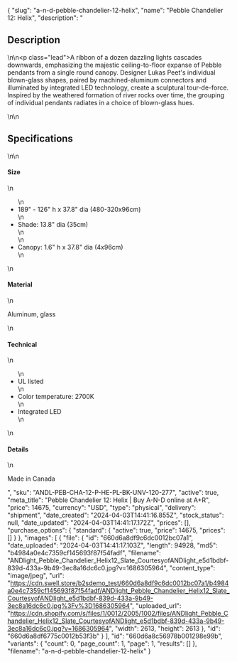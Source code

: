 {
  "slug": "a-n-d-pebble-chandelier-12-helix",
  "name": "Pebble Chandelier 12: Helix",
  "description": "<h2>Description</h2>\n<!-- split -->\n<p class=\"lead\">A ribbon of a dozen dazzling lights cascades downwards, emphasizing the majestic ceiling-to-floor expanse of Pebble pendants from a single round canopy. Designer Lukas Peet's individual blown-glass shapes, paired by machined-aluminum connectors and illuminated by integrated LED technology, create a sculptural tour-de-force. Inspired by the weathered formation of river rocks over time, the grouping of individual pendants radiates in a choice of blown-glass hues.</p>\n<!-- split -->\n<h2>Specifications</h2>\n<!-- split -->\n<h4>Size</h4>\n<ul>\n<li>189\" - 126\" h x 37.8\" dia (480-320x96cm)</li>\n<li>Shade: 13.8\" dia (35cm)<br>\n</li>\n<li>Canopy: 1.6\" h x 37.8\" dia (4x96cm)</li>\n</ul>\n<h4>Material</h4>\n<p>Aluminum, glass</p>\n<h4>Technical</h4>\n<ul>\n<li>UL listed</li>\n<li>Color temperature: 2700K</li>\n<li>Integrated LED</li>\n</ul>\n<h4>Details</h4>\n<p>Made in Canada</p>",
  "sku": "ANDL-PEB-CHA-12-P-HE-PL-BK-UNV-120-277",
  "active": true,
  "meta_title": "Pebble Chandelier 12: Helix | Buy A-N-D online at A+R",
  "price": 14675,
  "currency": "USD",
  "type": "physical",
  "delivery": "shipment",
  "date_created": "2024-04-03T14:41:16.855Z",
  "stock_status": null,
  "date_updated": "2024-04-03T14:41:17.172Z",
  "prices": [],
  "purchase_options": {
    "standard": {
      "active": true,
      "price": 14675,
      "prices": []
    }
  },
  "images": [
    {
      "file": {
        "id": "660d6a8df9c6dc0012bc07a1",
        "date_uploaded": "2024-04-03T14:41:17.103Z",
        "length": 94928,
        "md5": "b4984a0e4c7359cf145693f87f54fadf",
        "filename": "ANDlight_Pebble_Chandelier_Helix12_Slate_CourtesyofANDlight_e5d1bdbf-839d-433a-9b49-3ec8a16dc6c0.jpg?v=1686305964",
        "content_type": "image/jpeg",
        "url": "https://cdn.swell.store/b2sdemo_test/660d6a8df9c6dc0012bc07a1/b4984a0e4c7359cf145693f87f54fadf/ANDlight_Pebble_Chandelier_Helix12_Slate_CourtesyofANDlight_e5d1bdbf-839d-433a-9b49-3ec8a16dc6c0.jpg%3Fv%3D1686305964",
        "uploaded_url": "https://cdn.shopify.com/s/files/1/0012/2005/1002/files/ANDlight_Pebble_Chandelier_Helix12_Slate_CourtesyofANDlight_e5d1bdbf-839d-433a-9b49-3ec8a16dc6c0.jpg?v=1686305964",
        "width": 2613,
        "height": 2613
      },
      "id": "660d6a8df6775c0012b53f3b"
    }
  ],
  "id": "660d6a8c56978b001298e99b",
  "variants": {
    "count": 0,
    "page_count": 1,
    "page": 1,
    "results": []
  },
  "filename": "a-n-d-pebble-chandelier-12-helix"
}